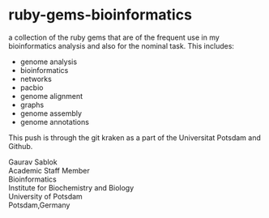 # ruby-gems-bioinformatics
a collection of the ruby gems that are of the frequent use in my bioinformatics analysis and also for the nominal task. This includes: 
- genome analysis
- bioinformatics
- networks
- pacbio
- genome alignment
- graphs
- genome assembly
- genome annotations

This push is through the git kraken as a part of the Universitat Potsdam and Github. 

Gaurav Sablok \
Academic Staff Member \
Bioinformatics \
Institute for Biochemistry and Biology \
University of Potsdam \
Potsdam,Germany
